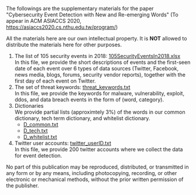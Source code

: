 The followings are the supplementary materials for the paper   
"Cybersecurity Event Detection with New and Re-emerging Words" (To appear in ACM ASIACCS 2020, https://asiaccs2020.cs.nthu.edu.tw/program/)  

All the materials here are our own intellectual property. It is __NOT__ allowed to distribute the materials here for other purposes.

1. The list of 105 security events in 2018: [105SecurityEventsIn2018.xlsx](105SecurityEventsIn2018.xlsx)  
   In this file, we provide the short descriptions of events and the first-seen date of each event over 6 types of data sources (Twitter, Facebook, news media, blogs, forums, security vendor reports), together with the first day of each event on Twitter.  
2. The set of threat keywords: [threat_keywords.txt](threat_keywords.txt)  
   In this file, we provide the keywords for malware, vulnerability, exploit, ddos, and data breach events in the form of (word, category).
3. Dictionaries  
   We provide partial lists (approximtely 3%) of the words in our common dictionary, tech term dictionary, and whitelist dictionary. 
   - [D_common.txt](D_common.txt)
   - [D_tech.txt](D_tech.txt)
   - [D_whitelist.txt](D_whitelist.txt)
4. Twitter user accounts: [twitter_userID.txt](twitter_userID.txt)  
   In this file, we provide 200 twitter accounts where we collect the data for event detection.   
 
No part of this publication may be reproduced, distributed, or transmitted in any form or by any means, including photocopying, recording, or other electronic or mechanical methods, without the prior written permission of the publisher.
